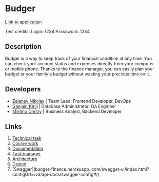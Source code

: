 # Budger

[Link to application](https://budger-finance.herokuapp.com/)

Test credits: 
      Login: 1234
      Passsword: 1234

## Description
Budger is a way to keep track of your financial condition at any time. You can check your account status and expenses directly from your computer or mobile phone. Thanks to the finance manager, you can easily plan your budget or your family's budget without wasting your precious time on it.
## Developers
- [Zelenev Nikolay](https://github.com/c-addict) | Team Lead, Frontend Developer, DevOps
- [Ganigin Kirill](https://github.com/MeltingGlaciers) | Database Administrator, QA Engineer
- [Mikhno Dmitry](https://github.com/DuckMan-alt) | Business Analyst, Backend Developer
## Links
1. [Technical task](https://github.com/c-addict/budger/blob/master/documents/technical_task.pdf)
2. [Course work](https://github.com/c-addict/budger/blob/master/documents/Course_Work.pdf)
3. [Documentation]()
4. [Task manager](https://trello.com/b/nYnwiHZ4/budger)
5. [Architecture](https://miro.com/app/board/o9J_lUY78ko=/)
6. [Design](https://www.figma.com/file/lRO8sR42XWK94tyTGa9EcW/Programming-technologies?node-id=0%3A1)
7. [Swagger](budger-finance.herokuapp. com/swagger-ui/index.html?configUrl=/v3/api-docs/swagger-config#/)

